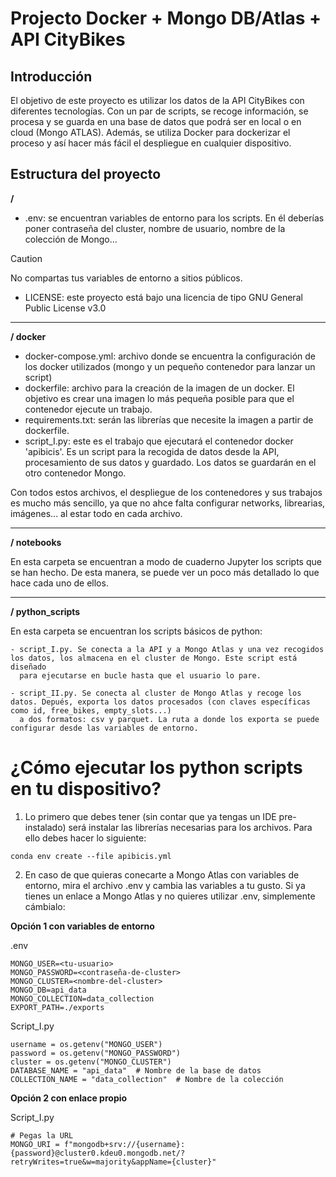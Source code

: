 # Projecto Docker + Mongo DB/Atlas + API CityBikes

## Introducción
El objetivo de este proyecto es utilizar los datos de la API CityBikes con diferentes tecnologías. Con un par de scripts, se recoge información, se procesa y se guarda en una base de datos que podrá
ser en local o en cloud (Mongo ATLAS). Además, se utiliza Docker para dockerizar el proceso y así hacer más fácil el despliegue en cualquier dispositivo.

## Estructura del proyecto

**/**
  - .env: se encuentran variables de entorno para los scripts. En él deberías poner contraseña del cluster, nombre de usuario, nombre de la colección de Mongo...
> [!CAUTION]
> No compartas tus variables de entorno a sitios públicos.
  - LICENSE: este proyecto está bajo una licencia de tipo GNU General Public License v3.0
---

**/ docker**
  - docker-compose.yml: archivo donde se encuentra la configuración de los docker utilizados (mongo y un pequeño contenedor para lanzar un script)
  - dockerfile: archivo para la creación de la imagen de un docker. El objetivo es crear una imagen lo más pequeña posible para que el contenedor
    ejecute un trabajo.
  - requirements.txt: serán las librerías que necesite la imagen a partir de dockerfile.
  - script_I.py: este es el trabajo que ejecutará el contenedor docker 'apibicis'. Es un script para la recogida de datos desde la API, procesamiento de
    sus datos y guardado. Los datos se guardarán en el otro contenedor Mongo.

Con todos estos archivos, el despliegue de los contenedores y sus trabajos es mucho más sencillo, ya que no ahce falta configurar networks, librearias, imágenes... al estar
todo en cada archivo.

---

**/ notebooks**

  En esta carpeta se encuentran a modo de cuaderno Jupyter los scripts que se han hecho. De esta manera, se puede ver un poco más detallado lo que hace cada uno de ellos.
  
---

**/ python_scripts**
  
  En esta carpeta se encuentran los scripts básicos de python:
  
    - script_I.py. Se conecta a la API y a Mongo Atlas y una vez recogidos los datos, los almacena en el cluster de Mongo. Este script está diseñado
      para ejecutarse en bucle hasta que el usuario lo pare.
      
    - script_II.py. Se conecta al cluster de Mongo Atlas y recoge los datos. Depués, exporta los datos procesados (con claves específicas como id, free_bikes, empty_slots...)
      a dos formatos: csv y parquet. La ruta a donde los exporta se puede configurar desde las variables de entorno.

# ¿Cómo ejecutar los python scripts en tu dispositivo?
1. Lo primero que debes tener (sin contar que ya tengas un IDE pre-instalado) será instalar las librerías necesarias para los archivos. Para ello debes
hacer lo siguiente:
```console
conda env create --file apibicis.yml
```

2. En caso de que quieras conecarte a Mongo Atlas con variables de entorno, mira el archivo .env y cambia las variables a tu gusto. Si ya tienes un enlace a Mongo Atlas y no quieres
   utilizar .env, simplemente cámbialo:
   
**Opción 1 con variables de entorno**

.env
```
MONGO_USER=<tu-usuario>
MONGO_PASSWORD=<contraseña-de-cluster>
MONGO_CLUSTER=<nombre-del-cluster>
MONGO_DB=api_data
MONGO_COLLECTION=data_collection
EXPORT_PATH=./exports
```
Script_I.py
```
username = os.getenv("MONGO_USER")
password = os.getenv("MONGO_PASSWORD")
cluster = os.getenv("MONGO_CLUSTER")
DATABASE_NAME = "api_data"  # Nombre de la base de datos
COLLECTION_NAME = "data_collection"  # Nombre de la colección
```
**Opción 2 con enlace propio**

Script_I.py
```
# Pegas la URL
MONGO_URI = f"mongodb+srv://{username}:{password}@cluster0.kdeu0.mongodb.net/?retryWrites=true&w=majority&appName={cluster}"
```
